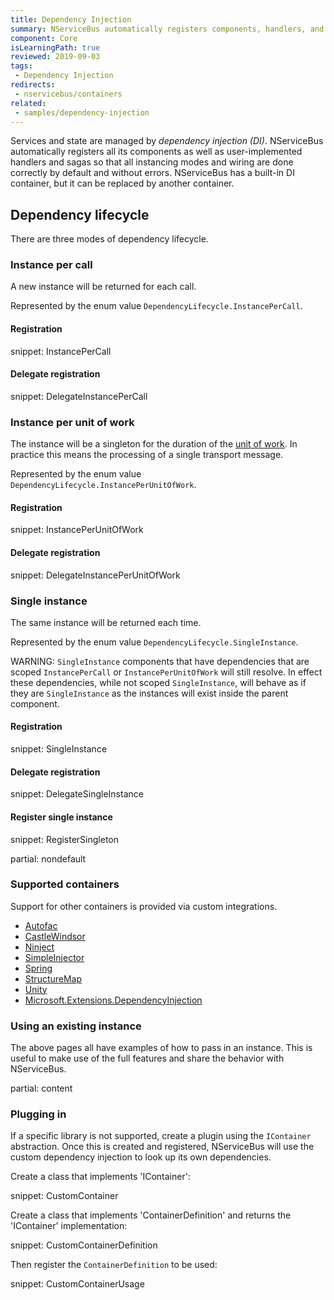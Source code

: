 ```yaml
---
title: Dependency Injection
summary: NServiceBus automatically registers components, handlers, and sagas.
component: Core
isLearningPath: true
reviewed: 2019-09-03
tags:
 - Dependency Injection
redirects:
 - nservicebus/containers
related:
 - samples/dependency-injection
---
```


Services and state are managed by _dependency injection (DI)_. NServiceBus automatically registers all its components as well as user-implemented handlers and sagas so that all instancing modes and wiring are done correctly by default and without errors. NServiceBus has a built-in DI container, but it can be replaced by another container.


## Dependency lifecycle

There are three modes of dependency lifecycle.


### Instance per call

A new instance will be returned for each call.

Represented by the enum value `DependencyLifecycle.InstancePerCall`.


#### Registration

snippet: InstancePerCall


#### Delegate registration

snippet: DelegateInstancePerCall


### Instance per unit of work

The instance will be a singleton for the duration of the [unit of work](/nservicebus/pipeline/unit-of-work.md). In practice this means the processing of a single transport message.

Represented by the enum value `DependencyLifecycle.InstancePerUnitOfWork`.


#### Registration

snippet: InstancePerUnitOfWork


#### Delegate registration

snippet: DelegateInstancePerUnitOfWork


### Single instance

The same instance will be returned each time.

Represented by the enum value `DependencyLifecycle.SingleInstance`.

WARNING: `SingleInstance` components that have dependencies that are scoped `InstancePerCall` or `InstancePerUnitOfWork` will still resolve. In effect these dependencies, while not scoped `SingleInstance`, will behave as if they are `SingleInstance` as the instances will exist inside the parent component.


#### Registration

snippet: SingleInstance


#### Delegate registration

snippet: DelegateSingleInstance


#### Register single instance

snippet: RegisterSingleton

partial: nondefault


### Supported containers

Support for other containers is provided via custom integrations.

 * [Autofac](autofac.md)
 * [CastleWindsor](castlewindsor.md)
 * [Ninject](ninject.md)
 * [SimpleInjector](simpleinjector.md)
 * [Spring](spring.md)
 * [StructureMap](structuremap.md)
 * [Unity](unity.md)
 * [Microsoft.Extensions.DependencyInjection](msdependencyinjection.md)


### Using an existing instance

The above pages all have examples of how to pass in an instance. This is useful to make use of the full features and share the behavior with NServiceBus.


partial: content


### Plugging in

If a specific library is not supported, create a plugin using the `IContainer` abstraction. Once this is created and registered, NServiceBus will use the custom dependency injection to look up its own dependencies.

Create a class that implements 'IContainer':

snippet: CustomContainer


Create a class that implements 'ContainerDefinition' and returns the 'IContainer' implementation:

snippet: CustomContainerDefinition


Then register the `ContainerDefinition` to be used:

snippet: CustomContainerUsage
